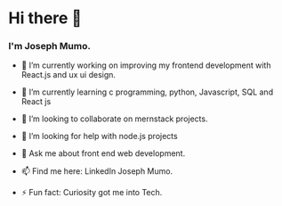 <h1>Hi there 👋</h1>
 
<h3>I'm Joseph Mumo.</h3>
 

- 🔭 I’m currently working on improving my frontend development with React.js and ux ui design.

- 🌱 I’m currently learning c programming, python, Javascript, SQL and React js
 
- 👯 I’m looking to collaborate on mernstack projects.

- 🤔 I’m looking for help with node.js projects

- 💬 Ask me about front end web development.

- 📫 Find me here: LinkedIn Joseph Mumo.

- ⚡ Fun fact: Curiosity got me into Tech.
